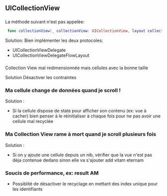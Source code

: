 ## UICollectionView

### 

La méthode suivant n'est pas appelée:
```swift
 func collectionView(_ collectionView: UICollectionView, layout collectionViewLayout: UICollectionViewLayout, sizeForItemAt indexPath: IndexPath) -> CGSize 
```
 
 Solution:
 Bien implémenter les deux protocoles:
 * UICollectionViewDelegate
 * UICollectionViewDelegateFlowLayout

### 

Collection View mal redimensionnée mais cellules avec la bonne taille

Solution
Désactiver les contraintes


### Ma cellule change de données quand je scroll !

Solution :
* Si la cellule dispose de state pour afficher son contenu (ex: vue à cacher) bien penser à le réinitialiser à chaque fois
pour ne pas avoir une cellule mal recyclée

### Ma Collection View rame à mort quand je scroll plusieurs fois

Solution : 
* Si on y ajoute une cellule depuis un nib, vérifier que la vue n'est pas déja contenue dedans sinon elle va s'ajouter add vitam eternam

### Soucis de performance, ex: result AM

* Possiblité de désactiver le recyclage en mettant des index unique pour les identifiants
